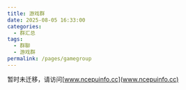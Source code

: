 ```yaml
---
title: 游戏群
date: 2025-08-05 16:33:00
categories:
  - 群汇总
tags:
  - 群聊
  - 游戏群
permalink: /pages/gamegroup
---
```


暂时未迁移，请访问[www.ncepuinfo.cc](www.ncepuinfo.cc)